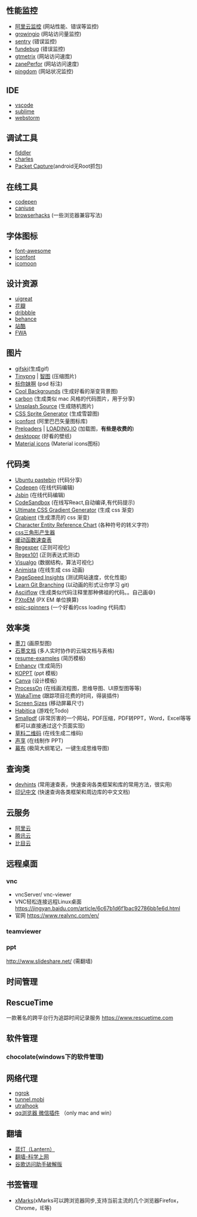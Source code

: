 
## 性能监控
  * [阿里云监控](https://help.aliyun.com/document_detail/58652.html?spm=a2c4g.11174283.3.2.3245668cvlC7WK) (网站性能、错误等监控)
  * [growingio](https://www.growingio.com) (网站访问量监控)
  * [sentry](https://sentry.io) (错误监控)
  * [fundebug](https://www.fundebug.com/?utm_source=random) (错误监控)
  * [gtmetrix](https://gtmetrix.com) (网站访问速度)
  * [zanePerfor](https://github.com/wangweianger/zanePerfor) (网站访问速度)
  * [pingdom](https://www.pingdom.com/) (网站状况监控)

## IDE
  * [vscode](https://code.visualstudio.com/)
  * [sublime](https://www.sublimetext.com/)
  * [webstorm](https://www.jetbrains.com/webstorm/)

## 调试工具
  * [fiddler](http://www.telerik.com/fiddler)
  * [charles](https://www.charlesproxy.com/)
  * [Packet Capture](http://www.pc6.com/az/543970.html)(android无Root抓包)

## 在线工具
  * [codepen](http://codepen.io/)
  * [caniuse](https://caniuse.com/)
  * [browserhacks](http://browserhacks.com/) (一些浏览器兼容写法)

## 字体图标
  * [font-awesome](https://www.bootcss.com/p/font-awesome/)
  * [iconfont](https://www.iconfont.cn/)
  * [icomoon](https://icomoon.io/)

## 设计资源
  * [uigreat](https://www.uigreat.com/)
  * [花瓣](https://huaban.com/)
  * [dribbble](https://dribbble.com/)
  * [behance](https://www.behance.net/)
  * [站酷](https://www.zcool.com.cn/)
  * [FWA](https://thefwa.com/)

## 图片
  * [gifski](https://sindresorhus.com/gifski)(生成gif)
  * [Tinypng](https://tinypng.com/) | [智图](http://zhitu.isux.us/) (压缩图片)
  * [标你妹啊](http://www.biaonimeia.com/login) (psd 标注)
  * [Cool Backgrounds](https://coolbackgrounds.io/) (生成好看的渐变背景图)
  * [carbon](https://carbon.now.sh/?bg=rgba(171,%20184,%20195,%201)&t=seti&wt=none&l=auto&ds=true&dsyoff=20px&dsblur=68px&wc=true&wa=true&pv=48px&ph=32px&ln=false&fm=Hack&fs=14px&si=false&es=2x&wm=false) (生成类似 mac 风格的代码图片，用于分享)  
  * [Unsplash Source](https://source.unsplash.com/) (生成随机图片) 
  * [CSS Sprite Generator](https://spritegen.website-performance.org/) (生成雪碧图)
  * [iconfont](http://www.iconfont.cn/plus) (阿里巴巴矢量图标库)
  * [Preloaders](https://icons8.com/preloaders/) | [LOADING.IO](https://loading.io/) (加载图，**有些是收费的**)
  * [desktoppr](https://www.desktoppr.co/wallpapers) (好看的壁纸)
  * [Material icons](https://material.io/tools/icons/?style=baseline) (Material icons图标)

 ## 代码类

  * [Ubuntu pastebin](https://paste.ubuntu.com/) (代码分享)
  * [Codepen](https://codepen.io/pens/) (在线代码编辑)
  * [Jsbin](http://jsbin.com/) (在线代码编辑)
  * [CodeSandbox](https://codesandbox.io/) (在线写React,自动编译,有代码提示)
  * [Ultimate CSS Gradient Generator](http://www.colorzilla.com/gradient-editor/) (生成 css 渐变)
  * [Grabient](https://www.grabient.com/) (生成漂亮的 css 渐变)
  * [Character Entity Reference Chart](https://dev.w3.org/html5/html-author/charref) (各种符号的转义字符)
  * [css三角形产生器](http://apps.eky.hk/css-triangle-generator/zh-hant)
  * [缓动函数速查表](https://easings.net/zh-cn?tuyiyi.com)
  * [Regexper](https://regexper.com/) (正则可视化)
  * [Regex101](https://regex101.com/) (正则表达式测试)
  * [Visualgo](https://visualgo.net/en) (数据结构，算法可视化)
  * [Animista](http://animista.net/) (在线生成 css 动画)
  * [PageSpeed Insights](https://developers.google.com/speed/pagespeed/insights/) (测试网站速度，优化性能)
  * [Learn Git Branching](https://learngitbranching.js.org/) (以动画的形式让你学习 git)
  * [Asciiflow](http://asciiflow.com/) (生成类似代码注释里那种佛祖的代码。。自己画😄)
  * [PXtoEM](http://pxtoem.com/) (PX EM 单位换算)
  * [epic-spinners](http://epic-spinners.epicmax.co/#/) (一个好看的css loading 代码库)

## 效率类

  * [墨刀](https://modao.cc/) (画原型图)
  * [石墨文档](https://shimo.im/) (多人实时协作的云端文档与表格)
  * [resume-examples](https://www.hloom.com/resume-examples/) (简历模板)
  * [Enhancv](https://enhancv.com/) (生成简历)
  * [KOPPT](http://www.koppt.cn/index) (ppt 模板)
  * [Canva](https://www.canva.com/templates/) (设计模板)
  * [ProcessOn](https://www.processon.com/;jsessionid=EC0CB59BD105F6FD0294417AB0B0CC22.jvm1) (在线画流程图，思维导图、UI原型图等等)
  * [WakaTime](https://wakatime.com/) (跟踪项目花费的时间，得装插件)
  * [Screen Sizes](http://screensiz.es/) (移动屏幕尺寸)
  * [Habitica](https://habitica.com/) (游戏化Todo)
  * [Smallpdf](https://smallpdf.com/) (非常厉害的一个网站，PDF压缩，PDF转PPT，Word，Excel等等都可以直接通过这个页面实现)
  * [草料二维码](https://cli.im/) (在线生成二维码)
  * [声享](https://ppt.baomitu.com) (在线制作 PPT)
  * [幕布](https://mubu.com/) (极简大纲笔记，一键生成思维导图)
 

## 查询类

  * [devhints](https://devhints.io/) (常用速查表，快速查询各类框架和库的常用方法，很实用)
  * [印记中文](https://docschina.org/) (快速查询各类框架和周边库的中文文档)

## 云服务
  * [阿里云](https://www.aliyun.com/)
  * [腾讯云](https://cloud.tencent.com/)
  * [比目云](https://www.bmob.cn/)

## 远程桌面
### vnc
- vncServer/ vnc-viewer
- VNC轻松连接远程Linux桌面 https://jingyan.baidu.com/article/6c67b1d6f1bac92786bb1e6d.html
- 官网 https://www.realvnc.com/en/

### teamviewer

### ppt
http://www.slideshare.net/ (需翻墙)

## 时间管理

## RescueTime
一款著名的跨平台行为追踪时间记录服务
https://www.rescuetime.com


## 软件管理
### chocolate(windows下的软件管理)

## 网络代理
* [ngrok](https://www.ngrok.cc/)
* [tunnel.mobi]()
* [utralhook]()
* [qq浏览器 微信插件]() （only mac and win）

## 翻墙

* [蓝灯（Lantern）](https://github.com/getlantern/lantern)
* [翻墙-科学上网](https://github.com/bannedbook/fanqiang)
* [谷歌访问助手破解版](https://github.com/haotian-wang/google-access-helper)

## 书签管理
* [xMarks](http://blog.csdn.net/arackethis/article/details/45312255)(xMarks可以跨浏览器同步,支持当前主流的几个浏览器Firefox，Chrome，IE等)